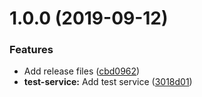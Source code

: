 # 1.0.0 (2019-09-12)


### Features

* Add release files ([cbd0962](https://github.com/MrDick47/test-repository/commit/cbd0962))
* **test-service:** Add test service ([3018d01](https://github.com/MrDick47/test-repository/commit/3018d01))
